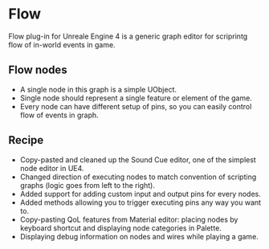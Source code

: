 # Flow

Flow plug-in for Unreale Engine 4 is a generic graph editor for scriprintg flow of in-world events in game.

## Flow nodes
* A single node in this graph is a simple UObject. 
* Single node should represent a single feature or element of the game.
* Every node can have different setup of pins, so you can easily control flow of events in graph.

## Recipe
* Copy-pasted and cleaned up the Sound Cue editor, one of the simplest node editor in UE4.
* Changed direction of executing nodes to match convention of scripting graphs (logic goes from left to the right).
* Added support for adding custom input and output pins for every nodes. 
* Added methods allowing you to trigger executing pins any way you want to. 
* Copy-pasting QoL features from Material editor: placing nodes by keyboard shortcut and displaying node categories in Palette.
* Displaying debug information on nodes and wires while playing a game.
